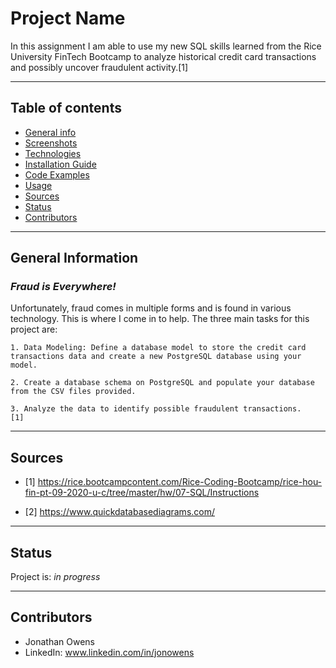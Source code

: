 # Project Name
In this assignment I am able to use my new SQL skills learned from the Rice University FinTech Bootcamp to analyze historical credit card transactions and possibly uncover fraudulent activity.[1]

---

## Table of contents
* [General info](#general-info)
* [Screenshots](#screenshots)
* [Technologies](#technologies)
* [Installation Guide](#installation-guide)
* [Code Examples](#code-examples)
* [Usage](#usage)
* [Sources](#sources)
* [Status](#status)
* [Contributors](#contributors)

---

## General Information

### _Fraud is Everywhere!_

Unfortunately, fraud comes in multiple forms and is found in various technology.  This is where I come in to help.  The three main tasks for this project are:

    1. Data Modeling: Define a database model to store the credit card transactions data and create a new PostgreSQL database using your model.

    2. Create a database schema on PostgreSQL and populate your database from the CSV files provided.

    3. Analyze the data to identify possible fraudulent transactions.
    [1]

---

## Sources

- [1] https://rice.bootcampcontent.com/Rice-Coding-Bootcamp/rice-hou-fin-pt-09-2020-u-c/tree/master/hw/07-SQL/Instructions

- [2] https://www.quickdatabasediagrams.com/

---

## Status

Project is: _in progress_

---

## Contributors

* Jonathan Owens
* LinkedIn: www.linkedin.com/in/jonowens
